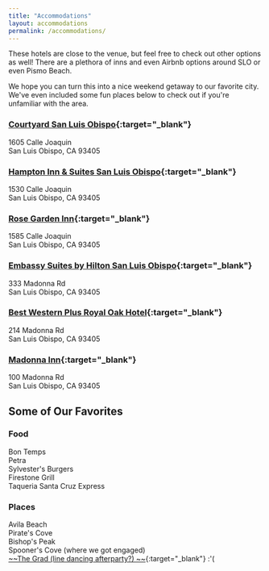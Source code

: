 ```yaml
---
title: "Accommodations"
layout: accommodations
permalink: /accommodations/
---
```


These hotels are close to the venue, but feel free to check out other options as well! There are a plethora of inns and even Airbnb options around SLO or even Pismo Beach. 
 
We hope you can turn this into a nice weekend getaway to our favorite city. We've even included some fun places below to check out if you're unfamiliar with the area.

### [Courtyard San Luis Obispo](https://www.marriott.com/hotels/travel/sbpcy-courtyard-san-luis-obispo/){:target="_blank"}
1605 Calle Joaquin  
San Luis Obispo, CA 93405

### [Hampton Inn & Suites San Luis Obispo](https://www.hilton.com/en/hotels/sbplohx-hampton-suites-san-luis-obispo/){:target="_blank"}
1530 Calle Joaquin  
San Luis Obispo, CA 93405

### [Rose Garden Inn](http://www.booking.com/Share-Yb6OZO7){:target="_blank"}
1585 Calle Joaquin  
San Luis Obispo, CA 93405

### [Embassy Suites by Hilton San Luis Obispo](https://www.hilton.com/en/hotels/slocaes-embassy-suites-san-luis-obispo/){:target="_blank"}
333 Madonna Rd  
San Luis Obispo, CA 93405

### [Best Western Plus Royal Oak Hotel](https://www.royaloakhotel.com/){:target="_blank"}
214 Madonna Rd  
San Luis Obispo, CA 93405

### [Madonna Inn](https://www.madonnainn.com/){:target="_blank"}
100 Madonna Rd  
San Luis Obispo, CA 93405

## Some of Our Favorites
### Food
Bon Temps  
Petra  
Sylvester's Burgers  
Firestone Grill  
Taqueria Santa Cruz Express  
### Places
Avila Beach  
Pirate's Cove  
Bishop's Peak  
Spooner's Cove (where we got engaged)  
[~~The Grad (line dancing afterparty?)  ~~](https://www.ksby.com/news/local-news/the-graduate-in-san-luis-obispo-to-close-down-after-45-years){:target="_blank"} :'(
